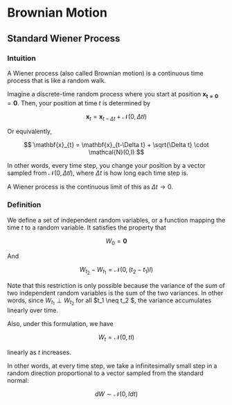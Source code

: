 # Brownian Motion

## Standard Wiener Process


### Intuition
A Wiener process (also called Brownian motion) is a continuous time process that is like a random walk. 

Imagine a discrete-time random process where you start at position $\mathbf{x_{t=0}} = \mathbf{0}$. Then, your position at time $t$ is determined by

$$
\mathbf{x}_{t} = \mathbf{x}_{t-\Delta t} + \mathcal{N}(0,\Delta t I)
$$

Or equivalently,

$$
\mathbf{x}_{t} = \mathbf{x}_{t-\Delta t} + \sqrt{\Delta t} \cdot \mathcal{N}(0,I)
$$

In other words, every time step, you change your position by a vector sampled from $\mathcal{N}(0,\Delta t I)$, where $\Delta t$ is how long each time step is.

A Wiener process is the continuous limit of this as $\Delta t \rightarrow 0$.

### Definition
We define a set of independent random variables, or a function mapping the time $t$ to a random variable. It satisfies the property that

$$
W_0 = \mathbf{0}
$$

And 

$$
W_{t_2} - W_{t_1} = \mathcal{N}(0, (t_2 - t_1)I)
$$

Note that this restriction is only possible because the variance of the sum of two independent random variables is the sum of the two variances. In other words, since $W_{t_1} \perp W_{t_2}$ for all $t_1 \neq t_2 $, the variance accumulates linearly over time.


Also, under this formulation, we have

$$
W_{t} = \mathcal{N}(0, tI)
$$



linearly as $t$ increases.

In other words, at every time step, we take a infinitesimally small step in a random direction proportional to a vector sampled from the standard normal:

$$
dW \sim \mathcal{N}(0, I dt)
$$

